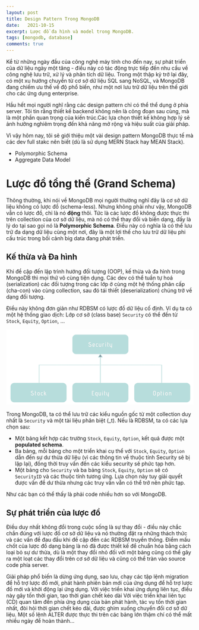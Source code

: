 ```yaml
---
layout: post
title: Design Pattern Trong MongoDB
date:   2021-10-15
excerpt: Lược đồ đa hình và model trong MongoDB.
tags: [mongodb, database]
comments: true
---
```


Kể từ những ngày đầu của công nghệ máy tính cho đến nay, sự phát triển của dữ liệu ngày một tăng -  điều này có tác động trực tiếp đến nhu cầu về công nghệ lưu trữ, xử lý và phân tích dữ liệu. Trong một thập kỷ trở lại đây, có một xu hướng chuyển từ cơ sở dữ liệu SQL sang NoSQL, và MongoDB đang chiếm ưu thế về độ phổ biến, như một nơi lưu trữ dữ liệu trên thế giới cho các ứng dụng enterprise.

Hầu hết mọi người nghĩ rằng các design pattern chỉ có thể thể dụng ở phía server. Tôi tin rằng thiết kế backend không nên là công đoạn sau cùng, mà là một phần quan trọng của kiến trúc.Các lựa chọn thiết kế không hợp lý sẽ ảnh hưởng nghiêm trọng đến khả năng mở rộng và hiệu suất của giải pháp.

Vì vậy hôm nay, tôi sẽ giới thiệu một vài design pattern MongoDB thực tế mà các dev full stakc nên biết (dù là sử dụng MERN Stack hay MEAN Stack).

- Polymorphic Schema
- Aggregate Data Model

# Lược đồ tổng thể (Grand Schema)

Thông thường, khi nói về MongoDB mọi người thường nghĩ đây là cơ sở dữ liệu không có lược đồ (schema-less). Nhưng không phải như vậy, MongoDB vẫn có lược đồ, chỉ là nó **động** thôi. Tức là các lược đồ không được thực thi trên collection của cơ sở dữ liệu, mà nó có thể thay đổi và biến dạng, đấy là lý do tại sao gọi nó là **Polymorphic Schema**. Điều này có nghĩa là có thể lưu trữ đa dạng dữ liệu cùng một nơi, đây là một lợi thế cho lưu trữ dữ liệu phi cấu trúc trong bối cảnh big data đang phát triển.

## Kế thừa và Đa hình

Khi đề cập đến lập trình hướng đối tượng (OOP), kế thừa và đa hình trong MongoDB thì mọi thứ vô cùng tiện dụng. Các dev có thể tuần tự hoá (serialization) các đối tượng trong các lớp ở cùng một hệ thống phân cấp (cha-con) vào cùng collection, sau đó tái thiết (deserialization) chúng trở về dạng đối tượng.

Điều này không đơn giản như RDBSM có lược đồ dữ liệu cố định. Ví dụ ta có một hệ thống giao dịch: Lớp cơ sở (class base) `Security` có thể đến từ `Stock`, `Equity`, `Option`, ...

![example](/assets/img/mongodb/schema.png)

Trong MongoDB, ta có thể lưu trữ các kiểu nguồn gốc từ một collection duy nhất là `Security` và một tài liệu phân biệt (_t). Nếu là RDBSM, ta có các lựa chọn sau:
- Một bảng kết hợp các trường `Stock`, `Equity`, `Option`, kết quả được một **populated schema**.
- Ba bảng, mỗi bảng cho một triển khai cụ thể với `Stock`, `Equity`, `Option` dẫn đến sự dư thừa dữ liệu (vì các thông tin về thuộc tính Security sẽ bị lặp lại), đồng thời truy vấn đến các kiểu security sẽ phức tạp hơn.
- Một bảng cho `Security` và ba bảng `Stock`, `Equity`, `Option` sẽ có `SecurityID` và các thuộc tính tương ứng. Lựa chọn này tuy giải quyết được vấn đề dư thừa nhưng các truy vấn vẫn có thể trở nên phức tạp.

Như các bạn có thể thấy là phải code nhiều hơn so với MongoDB.

## Sự phát triển của lược đồ

Điều duy nhất không đổi trong cuộc sống là sự thay đổi - điều này chắc chắn đúng với lược đồ cơ sở dữ liệu và nó thường đặt ra những thách thức và các vấn đề đau đầu khi đề cập đến các RDBSM truyền thống. Điểm mấu chốt của lược đồ dạng bảng là nó đã được thiết kế để chuẩn hóa bằng cách loại bỏ sự dư thừa, dù là một thay đổi nhỏ đối với một bảng cũng có thể gây ra một loạt các thay đổi trên cơ sở dữ liệu và cũng có thể tràn vào source code phía server.

Giải pháp phổ biến là dừng ứng dụng, sao lưu, chạy các tập lệnh migration để hỗ trợ lược đồ mới, phát hành phiên bản mới của ứng dụng để hỗ trợ lược đồ mới và khởi động lại ứng dụng.
Với việc triển khai ứng dụng liên tục, điều này gây tốn thời gian, tạo thời gian chết kéo dài 
Với việc triển khai liên tục (CD) quan tâm đến phía ứng dụng của bản phát hành, tác vụ tốn thời gian nhất, đòi hỏi thời gian chết kéo dài, được ghim xuống chuyển đổi cơ sở dữ liệu. Một số lệnh ALTER được thực thi trên các bảng lớn thậm chí có thể mất nhiều ngày để hoàn thành…
